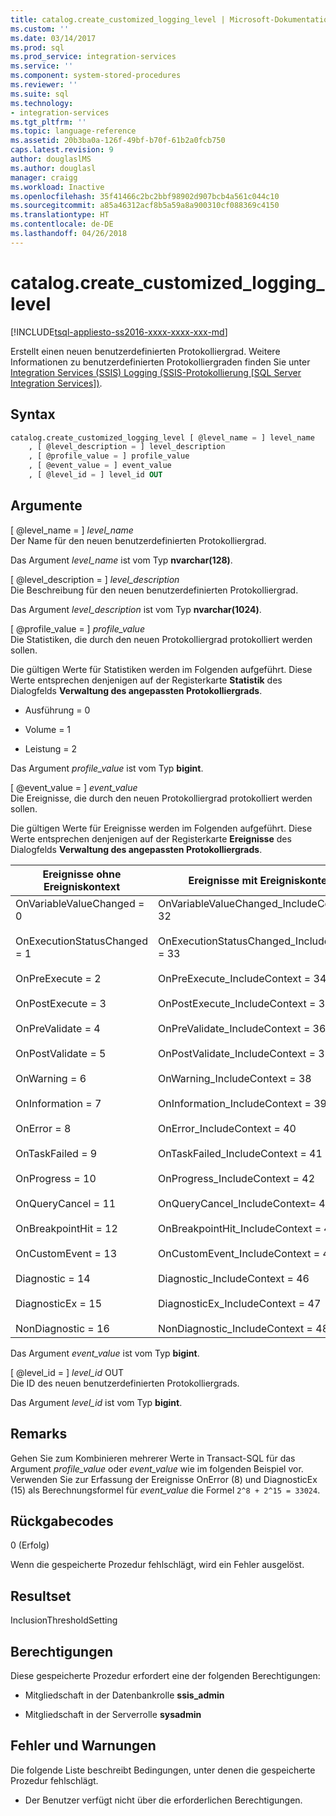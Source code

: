 ```yaml
---
title: catalog.create_customized_logging_level | Microsoft-Dokumentation
ms.custom: ''
ms.date: 03/14/2017
ms.prod: sql
ms.prod_service: integration-services
ms.service: ''
ms.component: system-stored-procedures
ms.reviewer: ''
ms.suite: sql
ms.technology:
- integration-services
ms.tgt_pltfrm: ''
ms.topic: language-reference
ms.assetid: 20b3ba0a-126f-49bf-b70f-61b2a0fcb750
caps.latest.revision: 9
author: douglaslMS
ms.author: douglasl
manager: craigg
ms.workload: Inactive
ms.openlocfilehash: 35f41466c2bc2bbf98902d907bcb4a561c044c10
ms.sourcegitcommit: a85a46312acf8b5a59a8a900310cf088369c4150
ms.translationtype: HT
ms.contentlocale: de-DE
ms.lasthandoff: 04/26/2018
---
```

# <a name="catalogcreatecustomizedlogginglevel"></a>catalog.create_customized_logging_level
[!INCLUDE[tsql-appliesto-ss2016-xxxx-xxxx-xxx-md](../../includes/tsql-appliesto-ss2016-xxxx-xxxx-xxx-md.md)]

  Erstellt einen neuen benutzerdefinierten Protokolliergrad. Weitere Informationen zu benutzerdefinierten Protokolliergraden finden Sie unter [Integration Services &#40;SSIS&#41; Logging (SSIS-Protokollierung [SQL Server Integration Services])](../../integration-services/performance/integration-services-ssis-logging.md).  
  
## <a name="syntax"></a>Syntax  
  
```sql  
catalog.create_customized_logging_level [ @level_name = ] level_name  
    , [ @level_description = ] level_description  
    , [ @profile_value = ] profile_value  
    , [ @event_value = ] event_value  
    , [ @level_id = ] level_id OUT   
```  
  
## <a name="arguments"></a>Argumente  
 [ @level_name = ] *level_name*  
 Der Name für den neuen benutzerdefinierten Protokolliergrad.  
  
 Das Argument *level_name* ist vom Typ **nvarchar(128)**.  
  
 [ @level_description = ] *level_description*  
 Die Beschreibung für den neuen benutzerdefinierten Protokolliergrad.  
  
 Das Argument *level_description* ist vom Typ **nvarchar(1024)**.  
  
 [ @profile_value = ] *profile_value*  
 Die Statistiken, die durch den neuen Protokolliergrad protokolliert werden sollen.  
  
 Die gültigen Werte für Statistiken werden im Folgenden aufgeführt. Diese Werte entsprechen denjenigen auf der Registerkarte **Statistik** des Dialogfelds **Verwaltung des angepassten Protokolliergrads**.  
  
-   Ausführung = 0  
  
-   Volume = 1  
  
-   Leistung = 2  
  
 Das Argument *profile_value* ist vom Typ **bigint**.  
  
 [ @event_value = ] *event_value*  
 Die Ereignisse, die durch den neuen Protokolliergrad protokolliert werden sollen.  
  
 Die gültigen Werte für Ereignisse werden im Folgenden aufgeführt. Diese Werte entsprechen denjenigen auf der Registerkarte **Ereignisse** des Dialogfelds **Verwaltung des angepassten Protokolliergrads**.  
  
|Ereignisse ohne Ereigniskontext|Ereignisse mit Ereigniskontext|  
|----------------------------------|-------------------------------|  
|OnVariableValueChanged = 0<br /><br /> OnExecutionStatusChanged = 1<br /><br /> OnPreExecute = 2<br /><br /> OnPostExecute = 3<br /><br /> OnPreValidate = 4<br /><br /> OnPostValidate = 5<br /><br /> OnWarning = 6<br /><br /> OnInformation = 7<br /><br /> OnError = 8<br /><br /> OnTaskFailed = 9<br /><br /> OnProgress = 10<br /><br /> OnQueryCancel = 11<br /><br /> OnBreakpointHit = 12<br /><br /> OnCustomEvent = 13<br /><br /> Diagnostic = 14<br /><br /> DiagnosticEx = 15<br /><br /> NonDiagnostic = 16|OnVariableValueChanged_IncludeContext = 32<br /><br /> OnExecutionStatusChanged_IncludeContext = 33<br /><br /> OnPreExecute_IncludeContext = 34<br /><br /> OnPostExecute_IncludeContext = 35<br /><br /> OnPreValidate_IncludeContext = 36<br /><br /> OnPostValidate_IncludeContext = 37<br /><br /> OnWarning_IncludeContext = 38<br /><br /> OnInformation_IncludeContext = 39<br /><br /> OnError_IncludeContext = 40<br /><br /> OnTaskFailed_IncludeContext = 41<br /><br /> OnProgress_IncludeContext = 42<br /><br /> OnQueryCancel_IncludeContext= 43<br /><br /> OnBreakpointHit_IncludeContext = 44<br /><br /> OnCustomEvent_IncludeContext = 45<br /><br /> Diagnostic_IncludeContext = 46<br /><br /> DiagnosticEx_IncludeContext = 47<br /><br /> NonDiagnostic_IncludeContext = 48|  
  
 Das Argument *event_value* ist vom Typ **bigint**.  
  
 [ @level_id = ] *level_id* OUT  
 Die ID des neuen benutzerdefinierten Protokolliergrads.  
  
 Das Argument *level_id* ist vom Typ **bigint**.  
  
## <a name="remarks"></a>Remarks  
 Gehen Sie zum Kombinieren mehrerer Werte in Transact-SQL für das Argument *profile_value* oder *event_value* wie im folgenden Beispiel vor. Verwenden Sie zur Erfassung der Ereignisse OnError (8) und DiagnosticEx (15) als Berechnungsformel für *event_value* die Formel `2^8 + 2^15 = 33024`.  
  
## <a name="return-codes"></a>Rückgabecodes  
 0 (Erfolg)  
  
 Wenn die gespeicherte Prozedur fehlschlägt, wird ein Fehler ausgelöst.  
  
## <a name="result-set"></a>Resultset  
 InclusionThresholdSetting  
  
## <a name="permissions"></a>Berechtigungen  
 Diese gespeicherte Prozedur erfordert eine der folgenden Berechtigungen:  
  
-   Mitgliedschaft in der Datenbankrolle **ssis_admin**  
  
-   Mitgliedschaft in der Serverrolle **sysadmin**  
  
## <a name="errors-and-warnings"></a>Fehler und Warnungen  
 Die folgende Liste beschreibt Bedingungen, unter denen die gespeicherte Prozedur fehlschlägt.  
  
-   Der Benutzer verfügt nicht über die erforderlichen Berechtigungen.  
  
  
